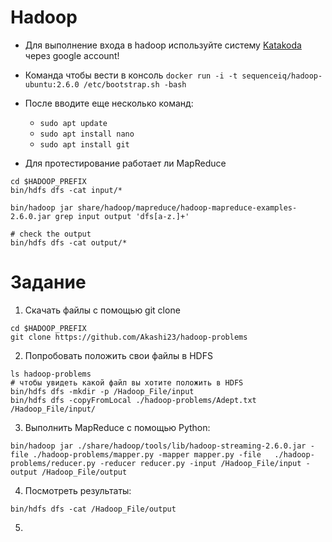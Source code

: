 # Hadoop

- Для выполнение входа в hadoop используйте систему [Katakoda](https://www.katacoda.com/courses/docker/playground) через google account!

- Команда чтобы веcти в консоль 
    ```docker run -i -t sequenceiq/hadoop-ubuntu:2.6.0 /etc/bootstrap.sh -bash```

- После вводите еще несколько команд:
    - `sudo apt update`
    - `sudo apt install nano`
    - `sudo apt install git`

- Для протестирование работает ли MapReduce
```
cd $HADOOP_PREFIX
bin/hdfs dfs -cat input/*

bin/hadoop jar share/hadoop/mapreduce/hadoop-mapreduce-examples-2.6.0.jar grep input output 'dfs[a-z.]+'

# check the output
bin/hdfs dfs -cat output/*
```

# Задание

1. Cкачать файлы с помощью git clone
```
cd $HADOOP_PREFIX
git clone https://github.com/Akashi23/hadoop-problems
```

2. Попробовать положить свои файлы в HDFS
```
ls hadoop-problems
# чтобы увидеть какой файл вы хотите положить в HDFS
bin/hdfs dfs -mkdir -p /Hadoop_File/input
bin/hdfs dfs -copyFromLocal ./hadoop-problems/Adept.txt /Hadoop_File/input/
```

3. Выполнить MapReduce с помощью Python:
```
bin/hadoop jar ./share/hadoop/tools/lib/hadoop-streaming-2.6.0.jar -file ./hadoop-problems/mapper.py -mapper mapper.py -file   ./hadoop-problems/reducer.py -reducer reducer.py -input /Hadoop_File/input -output /Hadoop_File/output
```

4. Посмотреть результаты:
```
bin/hdfs dfs -cat /Hadoop_File/output
```

5. 
